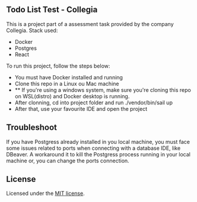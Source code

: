 
## Todo List Test - Collegia

This is a project part of a assessment task provided by the company Collegia.
Stack used:

- Docker
- Postgres
- React

To run this project, follow the steps below:

- You must have Docker installed and running
- Clone this repo in a Linux ou Mac machine
- ** If you're using a windows system, make sure you're cloning this repo on WSL(distro) and Docker desktop is running.
- After clonning, cd into project folder and run ./vendor/bin/sail up
- After that, use your favourite IDE and open the project

## Troubleshoot

If you have Postgress already installed in you local machine, you must face some issues related to ports when connecting with a database IDE, like DBeaver.
A workaround it to kill the Postgress process running in your local machine or, you can change the ports connection. 

## License

Licensed under the [MIT license](https://opensource.org/licenses/MIT).

